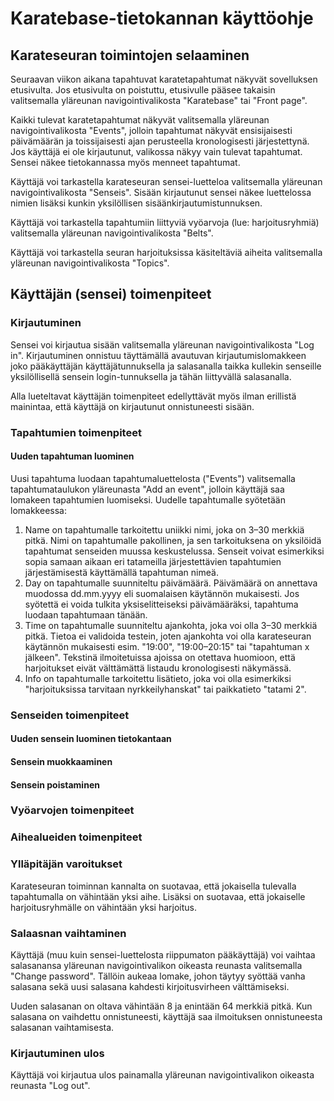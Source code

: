 # Karatebase-tietokannan käyttöohje

## Karateseuran toimintojen selaaminen

Seuraavan viikon aikana tapahtuvat karatetapahtumat näkyvät sovelluksen etusivulta. Jos etusivulta on poistuttu, etusivulle pääsee takaisin valitsemalla yläreunan navigointivalikosta "Karatebase" tai "Front page".

Kaikki tulevat karatetapahtumat näkyvät valitsemalla yläreunan navigointivalikosta "Events", jolloin tapahtumat näkyvät ensisijaisesti päivämäärän ja toissijaisesti ajan perusteella kronologisesti järjestettynä. Jos käyttäjä ei ole kirjautunut, valikossa näkyy vain tulevat tapahtumat. Sensei näkee tietokannassa myös menneet tapahtumat.

Käyttäjä voi tarkastella karateseuran sensei-luetteloa valitsemalla yläreunan navigointivalikosta "Senseis". Sisään kirjautunut sensei näkee luettelossa nimien lisäksi kunkin yksilöllisen sisäänkirjautumistunnuksen.

Käyttäjä voi tarkastella tapahtumiin liittyviä vyöarvoja (lue: harjoitusryhmiä) valitsemalla yläreunan navigointivalikosta "Belts".

Käyttäjä voi tarkastella seuran harjoituksissa käsiteltäviä aiheita valitsemalla yläreunan navigointivalikosta "Topics".

## Käyttäjän (sensei) toimenpiteet

### Kirjautuminen

Sensei voi kirjautua sisään valitsemalla yläreunan navigointivalikosta "Log in". Kirjautuminen onnistuu täyttämällä avautuvan kirjautumislomakkeen joko pääkäyttäjän käyttäjätunnuksella ja salasanalla taikka kullekin senseille yksilöllisellä sensein login-tunnuksella ja tähän liittyvällä salasanalla.

Alla lueteltavat käyttäjän toimenpiteet edellyttävät myös ilman erillistä mainintaa, että käyttäjä on kirjautunut onnistuneesti sisään.

### Tapahtumien toimenpiteet

#### Uuden tapahtuman luominen

Uusi tapahtuma luodaan tapahtumaluettelosta ("Events") valitsemalla tapahtumataulukon yläreunasta "Add an event", jolloin käyttäjä saa lomakeen tapahtumien luomiseksi. Uudelle tapahtumalle syötetään lomakkeessa:
1. Name on tapahtumalle tarkoitettu uniikki nimi, joka on 3–30 merkkiä pitkä. Nimi on tapahtumalle pakollinen, ja sen tarkoituksena on yksilöidä tapahtumat senseiden muussa keskustelussa. Senseit voivat esimerkiksi sopia samaan aikaan eri tatameilla järjestettävien tapahtumien järjestämisestä käyttämällä tapahtuman nimeä.
2. Day on tapahtumalle suunniteltu päivämäärä. Päivämäärä on annettava muodossa dd.mm.yyyy eli suomalaisen käytännön mukaisesti. Jos syötettä ei voida tulkita yksiselitteiseksi päivämääräksi, tapahtuma luodaan tapahtumaan tänään.
3. Time on tapahtumalle suunniteltu ajankohta, joka voi olla 3–30 merkkiä pitkä. Tietoa ei validoida testein, joten ajankohta voi olla karateseuran käytännön mukaisesti esim. "19:00", "19:00–20:15" tai "tapahtuman x jälkeen". Tekstinä ilmoitetuissa ajoissa on otettava huomioon, että harjoitukset eivät välttämättä listaudu kronologisesti näkymässä.
4. Info on tapahtumalle tarkoitettu lisätieto, joka voi olla esimerkiksi "harjoituksissa tarvitaan nyrkkeilyhanskat" tai paikkatieto "tatami 2".

### Senseiden toimenpiteet

#### Uuden sensein luominen tietokantaan

#### Sensein muokkaaminen

#### Sensein poistaminen

### Vyöarvojen toimenpiteet

### Aihealueiden toimenpiteet

### Ylläpitäjän varoitukset

Karateseuran toiminnan kannalta on suotavaa, että jokaisella tulevalla tapahtumalla on vähintään yksi aihe. Lisäksi on suotavaa, että jokaiselle harjoitusryhmälle on vähintään yksi harjoitus.

### Salaasnan vaihtaminen

Käyttäjä (muu kuin sensei-luettelosta riippumaton pääkäyttäjä) voi vaihtaa salasanansa yläreunan navigointivalikon oikeasta reunasta valitsemalla "Change password". Tällöin aukeaa lomake, johon täytyy syöttää vanha salasana sekä uusi salasana kahdesti kirjoitusvirheen välttämiseksi.

Uuden salasanan on oltava vähintään 8 ja enintään 64 merkkiä pitkä. Kun salasana on vaihdettu onnistuneesti, käyttäjä saa ilmoituksen onnistuneesta salasanan vaihtamisesta.

### Kirjautuminen ulos

Käyttäjä voi kirjautua ulos painamalla yläreunan navigointivalikon oikeasta reunasta "Log out".